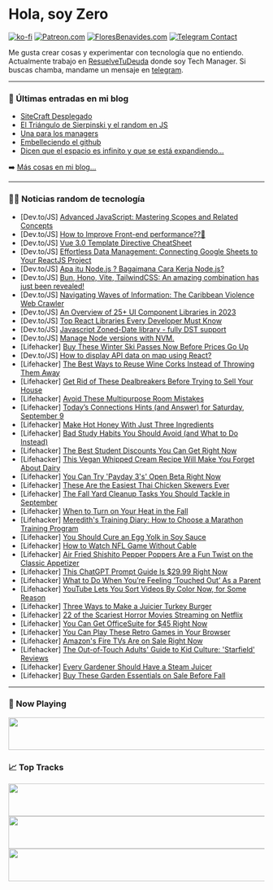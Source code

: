 # Hola, soy Zero

[![ko-fi](https://ko-fi.com/img/githubbutton_sm.svg)](https://ko-fi.com/J3J4N0LUK)
[![Patreon.com](https://img.shields.io/endpoint.svg?url=https%3A%2F%2Fshieldsio-patreon.vercel.app%2Fapi%3Fusername%3Dzerodragon%26type%3Dpatrons&style=for-the-badge)](https://patreon.com/zerodragon)
[![FloresBenavides.com](https://img.shields.io/website?down_message=oops&label=MiBlog&style=for-the-badge&up_message=online&url=https%3A%2F%2Ffloresbenavides.com)](https://floresbenavides.com)
[![Telegram Contact](https://img.shields.io/badge/escr%C3%ADbeme-ZeroDragon-%2326A5E4?style=for-the-badge&logo=telegram)](https://t.me/zerodragon)

Me gusta crear cosas y experimentar con tecnología que no entiendo.
Actualmente trabajo en [ResuelveTuDeuda](http://github.com/resuelve) donde soy Tech Manager.
Si buscas chamba, mandame un mensaje en [telegram](https://t.me/zerodragon).

---

### 📕 Últimas entradas en mi blog
<!-- BLOG-POST-LIST:START -->
- [SiteCraft Desplegado](https://floresbenavides.com/sitecraft-desplegado/)
- [El Triángulo de Sierpinski y el random en JS](https://floresbenavides.com/el-triangulo-de-sierpinski-y-el-random-en-js/)
- [Una para los managers](https://floresbenavides.com/una-para-los-managers/)
- [Embelleciendo el github](https://floresbenavides.com/embelleciendo-el-github/)
- [Dicen que el espacio es infinito y que se está expandiendo…](https://floresbenavides.com/dicen-que-el-espacio-es-infinito-y-que-se-esta-expandiendo/)
<!-- BLOG-POST-LIST:END -->

➡️ [Más cosas en mi blog...](https://floresbenavides.com)

---

### 👨‍💻 Noticias random de tecnología
<!-- TECH-POSTS:START -->
- [Dev.to/JS] [Advanced JavaScript: Mastering Scopes and Related Concepts](https://dev.to/odus_ex/advanced-javascript-mastering-scopes-and-related-concepts-5787)
- [Dev.to/JS] [How to Improve Front-end performance??🤔](https://dev.to/manish7107/how-to-improve-front-end-performance-3ag7)
- [Dev.to/JS] [Vue 3.0 Template Directive CheatSheet](https://dev.to/owl777/vue-30-template-directive-cheatsheet-e)
- [Dev.to/JS] [Effortless Data Management: Connecting Google Sheets to Your ReactJS Project](https://dev.to/mursalfk/effortless-data-management-connecting-google-sheets-to-your-reactjs-project-n96)
- [Dev.to/JS] [Apa itu Node.js ? Bagaimana Cara Kerja Node.js?](https://dev.to/rupadana/apa-itu-nodejs-bagaimana-cara-kerja-nodejs-35e8)
- [Dev.to/JS] [Bun, Hono, Vite, TailwindCSS: An amazing combination has just been revealed!](https://dev.to/reedho/bun-hono-vite-tailwindcss-an-amazing-combination-has-just-been-revealed-1bo3)
- [Dev.to/JS] [Navigating Waves of Information: The Caribbean Violence Web Crawler](https://dev.to/tashynw/navigating-waves-of-information-the-caribbean-violence-web-crawler-4i2e)
- [Dev.to/JS] [An Overview of 25+ UI Component Libraries in 2023](https://dev.to/builderio/an-overview-of-25-ui-component-libraries-in-2023-51i6)
- [Dev.to/JS] [Top React Libraries Every Developer Must Know](https://dev.to/scofieldidehen/top-react-libraries-every-developer-must-know-18e7)
- [Dev.to/JS] [Javascript Zoned-Date library - fully DST support](https://dev.to/sang/javascript-zoned-date-library-fully-dst-support-3mmo)
- [Dev.to/JS] [Manage Node versions with NVM.](https://dev.to/arindam_1729/manage-node-versions-with-nvm-2n0j)
- [Lifehacker] [Buy These Winter Ski Passes Now Before Prices Go Up](https://lifehacker.com/best-winter-ski-pass-deals-2023-2024-1850767195)
- [Dev.to/JS] [How to display API data on map using React?](https://dev.to/thedev_subrat/how-to-display-api-data-on-map-using-react-51de)
- [Lifehacker] [The Best Ways to Reuse Wine Corks Instead of Throwing Them Away](https://lifehacker.com/the-best-ways-to-reuse-wine-corks-instead-of-throwing-t-1850820054)
- [Lifehacker] [Get Rid of These Dealbreakers Before Trying to Sell Your House](https://lifehacker.com/get-rid-of-these-dealbreakers-before-trying-to-sell-you-1850820044)
- [Lifehacker] [Avoid These Multipurpose Room Mistakes](https://lifehacker.com/avoid-these-multipurpose-room-mistakes-1850820035)
- [Lifehacker] [Today’s Connections Hints &lpar;and Answer&rpar; for Saturday, September 9](https://lifehacker.com/connections-answer-today-september-9-2023-1850817171)
- [Lifehacker] [Make Hot Honey With Just Three Ingredients](https://lifehacker.com/easy-hot-honey-recipe-1850819440)
- [Lifehacker] [Bad Study Habits You Should Avoid &lpar;and What to Do Instead&rpar;](https://lifehacker.com/bad-study-habits-you-should-avoid-and-what-to-do-inste-1850818992)
- [Lifehacker] [The Best Student Discounts You Can Get Right Now](https://lifehacker.com/the-best-student-discounts-1850409952)
- [Lifehacker] [This Vegan Whipped Cream Recipe Will Make You Forget About Dairy](https://lifehacker.com/vegan-whipped-cream-recipe-1850819905)
- [Lifehacker] [You Can Try &#39;Payday 3&#39;s&#39; Open Beta Right Now](https://lifehacker.com/you-can-try-payday-3s-open-beta-right-now-1850819129)
- [Lifehacker] [These Are the Easiest Thai Chicken Skewers Ever](https://lifehacker.com/easy-thai-chicken-skewers-recipe-1849376133)
- [Lifehacker] [The Fall Yard Cleanup Tasks You Should Tackle in September](https://lifehacker.com/fall-yard-cleanup-september-1850819047)
- [Lifehacker] [When to Turn on Your Heat in the Fall](https://lifehacker.com/when-to-turn-on-your-heat-in-the-fall-1850819421)
- [Lifehacker] [Meredith&#39;s Training Diary: How to Choose a Marathon Training Program](https://lifehacker.com/how-to-choose-a-marathon-training-program-1850819139)
- [Lifehacker] [You Should Cure an Egg Yolk in Soy Sauce](https://lifehacker.com/you-should-cure-an-egg-yolk-in-soy-sauce-1850349485)
- [Lifehacker] [How to Watch NFL Game Without Cable](https://lifehacker.com/how-to-stream-nfl-games-without-cable-1849538243)
- [Lifehacker] [Air Fried Shishito Pepper Poppers Are a Fun Twist on the Classic Appetizer](https://lifehacker.com/shishito-pepper-poppers-air-fryer-recipe-1850818664)
- [Lifehacker] [This ChatGPT Prompt Guide Is $29.99 Right Now](https://lifehacker.com/this-chatgpt-prompt-guide-is-29-99-right-now-1850814389)
- [Lifehacker] [What to Do When You’re Feeling ‘Touched Out’ As a Parent](https://lifehacker.com/what-to-do-when-you-re-feeling-touched-out-as-a-paren-1850818344)
- [Lifehacker] [YouTube Lets You Sort Videos By Color Now, for Some Reason](https://lifehacker.com/youtube-lets-you-sort-videos-by-color-now-for-some-rea-1850818142)
- [Lifehacker] [Three Ways to Make a Juicier Turkey Burger](https://lifehacker.com/three-ways-to-make-a-juicier-turkey-burger-1850815301)
- [Lifehacker] [22 of the Scariest Horror Movies Streaming on Netflix](https://lifehacker.com/best-horror-movies-netflix-1850812430)
- [Lifehacker] [You Can Get OfficeSuite for $45 Right Now](https://lifehacker.com/you-can-get-officesuite-for-45-right-now-1850806613)
- [Lifehacker] [You Can Play These Retro Games in Your Browser](https://lifehacker.com/best-retro-browser-games-1850815840)
- [Lifehacker] [Amazon&#39;s Fire TVs Are on Sale Right Now](https://lifehacker.com/amazons-fire-tvs-are-on-sale-right-now-1850815282)
- [Lifehacker] [The Out-of-Touch Adults&#39; Guide to Kid Culture: &#39;Starfield&#39; Reviews](https://lifehacker.com/the-out-of-touch-adults-guide-to-kid-culture-starfield-1850816581)
- [Lifehacker] [Every Gardener Should Have a Steam Juicer](https://lifehacker.com/every-gardener-should-have-a-steam-juicer-1850814070)
- [Lifehacker] [Buy These Garden Essentials on Sale Before Fall](https://lifehacker.com/buy-these-garden-essentials-on-sale-before-fall-1850815125)<!-- TECH-POSTS:END -->

---

### 🎵 Now Playing
<a href="https://spotify-now-playing-dun.vercel.app/now-playing?open"><img src="https://spotify-now-playing-dun.vercel.app/now-playing" width="540" height="64"></a>

### 📈 Top Tracks
<a href="https://spotify-now-playing-dun.vercel.app/top-tracks?i=1&open"><img src="https://spotify-now-playing-dun.vercel.app/top-tracks?i=1" width="540" height="64"></a>
<a href="https://spotify-now-playing-dun.vercel.app/top-tracks?i=2&open"><img src="https://spotify-now-playing-dun.vercel.app/top-tracks?i=2" width="540" height="64"></a>
<a href="https://spotify-now-playing-dun.vercel.app/top-tracks?i=3&open"><img src="https://spotify-now-playing-dun.vercel.app/top-tracks?i=3" width="540" height="64"></a>
